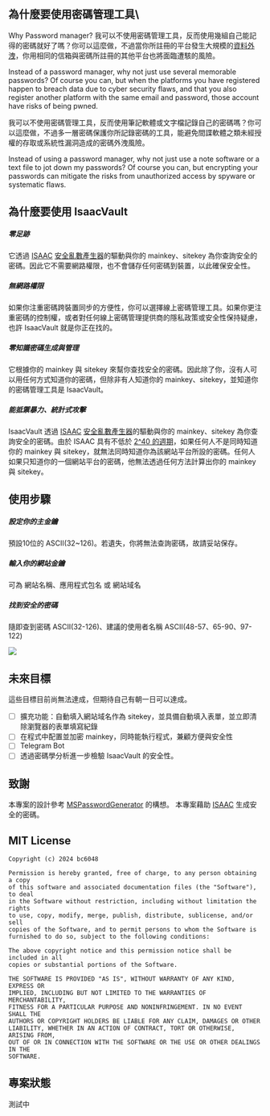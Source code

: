 
## 為什麼要使用密碼管理工具\
Why Password manager?
我可以不使用密碼管理工具，反而使用幾組自己能記得的密碼就好了嗎？你可以這麼做，不過當你所註冊的平台發生大規模的[資料外洩](https://haveibeenpwned.com/)，你用相同的信箱與密碼所註冊的其他平台也將面臨遭駭的風險。

Instead of a password manager, why not just use several memorable passwords? Of course you can, but when the platforms you have registered happen to breach data due to cyber security flaws, and that you also register another platform with the same email and password, those account have risks of being pwned.

我可以不使用密碼管理工具，反而使用筆記軟體或文字檔記錄自己的密碼嗎？你可以這麼做，不過多一層密碼保護你所記錄密碼的工具，能避免間諜軟體之類未經授權的存取或系統性漏洞造成的密碼外洩風險。

Instead of using a password manager, why not just use a note software or a text file to jot down my passwords? Of course you can, but  encrypting your passwords can mitigate the risks from unauthorized access by spyware or systematic flaws.

## 為什麼要使用 IsaacVault
##### 零足跡
它透過 [ISAAC](https://en.wikipedia.org/wiki/ISAAC_(cipher)) [安全亂數產生器](https://zh.wikipedia.org/zh-tw/%E5%AF%86%E7%A0%81%E5%AD%A6%E5%AE%89%E5%85%A8%E4%BC%AA%E9%9A%8F%E6%9C%BA%E6%95%B0%E7%94%9F%E6%88%90%E5%99%A8)的驅動與你的 mainkey、sitekey 為你查詢安全的密碼。因此它不需要網路權限，也不會儲存任何密碼到裝置，以此確保安全性。
##### 無網路權限
如果你注重密碼跨裝置同步的方便性，你可以選擇線上密碼管理工具。如果你更注重密碼的控制權，或者對任何線上密碼管理提供商的隱私政策或安全性保持疑慮，也許 IsaacVault 就是你正在找的。
##### 零知識密碼生成與管理
它根據你的 mainkey 與 sitekey 來幫你查找安全的密碼。因此除了你，沒有人可以用任何方式知道你的密碼，但除非有人知道你的 mainkey、sitekey，並知道你的密碼管理工具是     IsaacVault。
##### 能抵禦暴力、統計式攻擊
IsaacVault 透過 [ISAAC](https://en.wikipedia.org/wiki/ISAAC_(cipher)) [安全亂數產生器](https://zh.wikipedia.org/zh-tw/%E5%AF%86%E7%A0%81%E5%AD%A6%E5%AE%89%E5%85%A8%E4%BC%AA%E9%9A%8F%E6%9C%BA%E6%95%B0%E7%94%9F%E6%88%90%E5%99%A8)的驅動與你的 mainkey、sitekey 為你查詢安全的密碼。由於 ISAAC 具有不低於 [2^40 的週期](https://www.burtleburtle.net/bob/rand/isaacafa.html)，如果任何人不是同時知道你的 mainkey 與 sitekey，就無法同時知道你為該網站平台所設的密碼。任何人如果只知道你的一個網站平台的密碼，他無法透過任何方法計算出你的 mainkey 與 sitekey。


## 使用步驟
##### 設定你的主金鑰
預設10位的 ASCII(32~126)。若遺失，你將無法查詢密碼，故請妥站保存。
##### 輸入你的網站金鑰
可為 網站名稱、應用程式包名 或 網站域名
##### 找到安全的密碼
隨即查到密碼 ASCII(32-126)、建議的使用者名稱 ASCII(48-57、65-90、97-122)

![](https://megapx-assets.dcard.tw/images/a7fe32b7-f432-46b5-9533-6f845803f46d/1280.webp)

## 未來目標
這些目標目前尚無法達成，但期待自己有朝一日可以達成。
- [ ] 擴充功能：自動填入網站域名作為 sitekey，並具備自動填入表單，並立即清除瀏覽器的表單填寫紀錄
- [ ] 在程式中配置並加密 mainkey，同時能執行程式，兼顧方便與安全性
- [ ] Telegram Bot
- [ ] 透過密碼學分析進一步檢驗 IsaacVault 的安全性。

## 致謝
本專案的設計參考 [MSPasswordGenerator](https://github.com/Ayukawayen/MSPasswordGenerator) 的構想。
本專案藉助 [ISAAC](https://www.burtleburtle.net/bob/c/readable.c) 生成安全的密碼。
## MIT License
```
Copyright (c) 2024 bc6048

Permission is hereby granted, free of charge, to any person obtaining a copy
of this software and associated documentation files (the "Software"), to deal
in the Software without restriction, including without limitation the rights
to use, copy, modify, merge, publish, distribute, sublicense, and/or sell
copies of the Software, and to permit persons to whom the Software is
furnished to do so, subject to the following conditions:

The above copyright notice and this permission notice shall be included in all
copies or substantial portions of the Software.

THE SOFTWARE IS PROVIDED "AS IS", WITHOUT WARRANTY OF ANY KIND, EXPRESS OR
IMPLIED, INCLUDING BUT NOT LIMITED TO THE WARRANTIES OF MERCHANTABILITY,
FITNESS FOR A PARTICULAR PURPOSE AND NONINFRINGEMENT. IN NO EVENT SHALL THE
AUTHORS OR COPYRIGHT HOLDERS BE LIABLE FOR ANY CLAIM, DAMAGES OR OTHER
LIABILITY, WHETHER IN AN ACTION OF CONTRACT, TORT OR OTHERWISE, ARISING FROM,
OUT OF OR IN CONNECTION WITH THE SOFTWARE OR THE USE OR OTHER DEALINGS IN THE
SOFTWARE.
```
## 專案狀態
測試中
